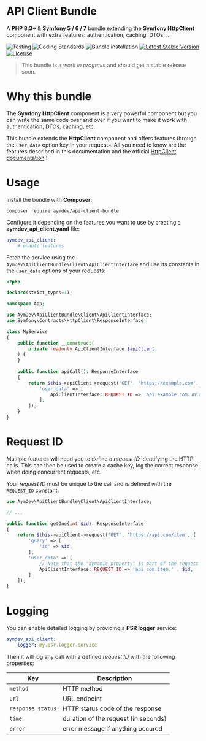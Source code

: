 # API Client Bundle
A **PHP 8.3+** & **Symfony 5 / 6 / 7** bundle extending the **Symfony HttpClient** component with extra features: authentication, caching, DTOs, ...

![Testing](https://github.com/AymDev/ApiClientBundle/workflows/Testing/badge.svg)
![Coding Standards](https://github.com/AymDev/ApiClientBundle/workflows/Coding%20Standards/badge.svg)
![Bundle installation](https://github.com/AymDev/ApiClientBundle/workflows/Bundle%20installation/badge.svg)
[![Latest Stable Version](https://poser.pugx.org/aymdev/api-client-bundle/v)](//packagist.org/packages/aymdev/api-client-bundle)
[![License](https://poser.pugx.org/aymdev/api-client-bundle/license)](//packagist.org/packages/aymdev/api-client-bundle)

>This bundle is a *work in progress* and should get a stable release soon.

# Why this bundle

The **Symfony HttpClient** component is a very powerful component but you can write the same code over and over if you
want to make it work with authentication, DTOs, caching, etc.

This bundle extends the **HttpClient** component and offers features through the `user_data` option key in your requests.
All you need to know are the features described in this documentation and the official
[HttpClient documentation](https://symfony.com/doc/current/http_client.html) !

# Usage

Install the bundle with **Composer**:
```shell
composer require aymdev/api-client-bundle
```

Configure it depending on the features you want to use by creating a **aymdev_api_client.yaml** file:
```yaml
aymdev_api_client:
    # enable features
```

Fetch the service using the `AymDev\ApiClientBundle\Client\ApiClientInterface` and use its constants in the `user_data`
options of your requests:

```php
<?php

declare(strict_types=1);

namespace App;

use AymDev\ApiClientBundle\Client\ApiClientInterface;
use Symfony\Contracts\HttpClient\ResponseInterface;

class MyService
{
    public function __construct(
        private readonly ApiClientInterface $apiClient,
    ) {
    }
    
    public function apiCall(): ResponseInterface
    {
        return $this->apiClient->request('GET', 'https://example.com', [
            'user_data' => [
                ApiClientInterface::REQUEST_ID => 'api.example_com.unique_id',
            ],
        ]);
    }
}
```

# Request ID

Multiple features will need you to define a *request ID* identifying the HTTP calls. This can then be used to create a
cache key, log the correct response when doing concurrent requests, etc.

Your *request ID* must be unique to the call and is defined with the `REQUEST_ID` constant:
```php
use AymDev\ApiClientBundle\Client\ApiClientInterface;

// ... 

public function getOne(int $id): ResponseInterface
{
    return $this->apiClient->request('GET', 'https://api.com/item', [
        'query' => [
            'id' => $id,
        ],
        'user_data' => [
            // Note that the "dynamic property" is part of the request ID
            ApiClientInterface::REQUEST_ID => 'api_com.item.' . $id,
        ]
    ]);
}
```

# Logging

You can enable detailed logging by providing a **PSR logger** service:
```yaml
aymdev_api_client:
    logger: my.psr.logger.service
```

Then it will log any call with a defined *request ID* with the following properties:

| Key               | Description                          |
|-------------------|--------------------------------------|
| `method`          | HTTP method                          |
| `url`             | URL endpoint                         |
| `response_status` | HTTP status code of the response     |
| `time`            | duration of the request (in seconds) |
| `error`           | error message if anything occured    |

